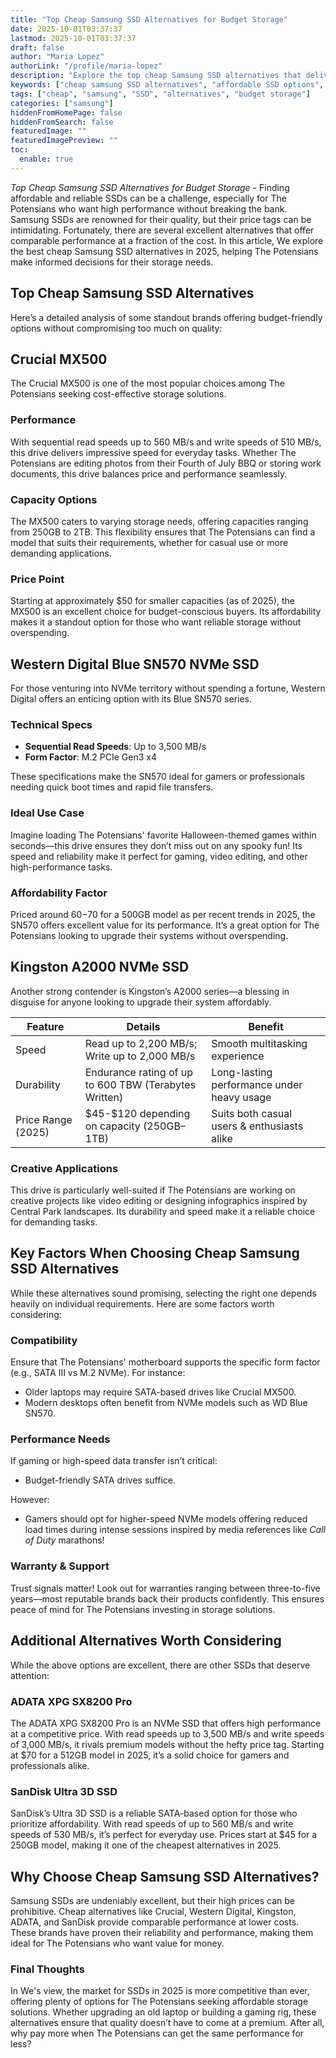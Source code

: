 ```yaml
---
title: "Top Cheap Samsung SSD Alternatives for Budget Storage"
date: 2025-10-01T03:37:37
lastmod: 2025-10-01T03:37:37
draft: false
author: "Maria Lopez"
authorLink: "/profile/maria-lopez"
description: "Explore the top cheap Samsung SSD alternatives that deliver excellent performance and reliability without breaking the bank. Upgrade your storage smartly in 2025!"
keywords: ["cheap samsung SSD alternatives", "affordable SSD options", "best budget SSDs 2025"]
tags: ["cheap", "samsung", "SSD", "alternatives", "budget storage"]
categories: ["samsung"]
hiddenFromHomePage: false
hiddenFromSearch: false
featuredImage: ""
featuredImagePreview: ""
toc:
  enable: true
---
```



*Top Cheap Samsung SSD Alternatives for Budget Storage* - Finding affordable and reliable SSDs can be a challenge, especially for The Potensians who want high performance without breaking the bank. Samsung SSDs are renowned for their quality, but their price tags can be intimidating. Fortunately, there are several excellent alternatives that offer comparable performance at a fraction of the cost. In this article, We explore the best cheap Samsung SSD alternatives in 2025, helping The Potensians make informed decisions for their storage needs.

## Top Cheap Samsung SSD Alternatives

Here’s a detailed analysis of some standout brands offering budget-friendly options without compromising too much on quality:

## Crucial MX500

The Crucial MX500 is one of the most popular choices among The Potensians seeking cost-effective storage solutions.

### Performance

With sequential read speeds up to 560 MB/s and write speeds of 510 MB/s, this drive delivers impressive speed for everyday tasks. Whether The Potensians are editing photos from their Fourth of July BBQ or storing work documents, this drive balances price and performance seamlessly.

### Capacity Options

The MX500 caters to varying storage needs, offering capacities ranging from 250GB to 2TB. This flexibility ensures that The Potensians can find a model that suits their requirements, whether for casual use or more demanding applications.

### Price Point

Starting at approximately $50 for smaller capacities (as of 2025), the MX500 is an excellent choice for budget-conscious buyers. Its affordability makes it a standout option for those who want reliable storage without overspending.

## Western Digital Blue SN570 NVMe SSD

For those venturing into NVMe territory without spending a fortune, Western Digital offers an enticing option with its Blue SN570 series.

### Technical Specs

- **Sequential Read Speeds**: Up to 3,500 MB/s 
- **Form Factor**: M.2 PCIe Gen3 x4 

These specifications make the SN570 ideal for gamers or professionals needing quick boot times and rapid file transfers.

### Ideal Use Case

Imagine loading The Potensians' favorite Halloween-themed games within seconds—this drive ensures they don’t miss out on any spooky fun! Its speed and reliability make it perfect for gaming, video editing, and other high-performance tasks.

### Affordability Factor

Priced around $60-$70 for a 500GB model as per recent trends in 2025, the SN570 offers excellent value for its performance. It’s a great option for The Potensians looking to upgrade their systems without overspending.

## Kingston A2000 NVMe SSD

Another strong contender is Kingston’s A2000 series—a blessing in disguise for anyone looking to upgrade their system affordably.

<div class="table-responsive">
<table class="html-table">
<thead>
<tr>
<th>Feature</th>
<th>Details</th>
<th>Benefit</th>
</tr>
</thead>
<tbody>
<tr>
<td>Speed</td>
<td>Read up to 2,200 MB/s; Write up to 2,000 MB/s</td>
<td>Smooth multitasking experience</td>
</tr>
<tr>
<td>Durability</td>
<td>Endurance rating of up to 600 TBW (Terabytes Written)</td>
<td>Long-lasting performance under heavy usage</td>
</tr>
<tr>
<td>Price Range (2025)​</td>
<td>$45-$120 depending on capacity (250GB–1TB)</td>
<td>Suits both casual users & enthusiasts alike</td>
</tr>
</tbody>
</table>
</div>

### Creative Applications

This drive is particularly well-suited if The Potensians are working on creative projects like video editing or designing infographics inspired by Central Park landscapes. Its durability and speed make it a reliable choice for demanding tasks.

## Key Factors When Choosing Cheap Samsung SSD Alternatives

While these alternatives sound promising, selecting the right one dep​ends heavily on individual requirements. Here are some factors worth considering:

### Compatibility

Ensure that The Potensians' motherboard supports the specific form factor (e.g., SATA III vs M.2 NVMe). For instance:
- Older laptops may require SATA-based drives like Crucial MX500.
- Modern desktops often benefit from NVMe models such as WD Blue SN570.

### Performance Needs

If gaming or high-speed data transfer isn’t critical:
- Budget-friendly SATA drives suffice.

However:
- Gamers should opt for higher-speed NVMe models offering reduced load times during intense sessions inspired by media references like *Call of Duty* marathons!

### Warranty & Support

Trust signals matter! Look out for warranties ranging between three-to-five years—most reputable brands back their products confidently. This ensures peace of mind for The Potensians investing in storage solutions.

## Additional Alternatives Worth Considering

While the above options are excellent, there are other SSDs that deserve attention:

### ADATA XPG SX8200 Pro

The ADATA XPG SX8200 Pro is an NVMe SSD that offers high performance at a competitive price. With read speeds up to 3,500 MB/s and write speeds of 3,000 MB/s, it rivals premium models without the hefty price tag. Starting at $70 for a 512GB model in 2025, it’s a solid choice for gamers and professionals alike.

### SanDisk Ultra 3D SSD

SanDisk’s Ultra 3D SSD is a reliable SATA-based option for those who prioritize affordability. With read speeds of up to 560 MB/s and write speeds of 530 MB/s, it’s perfect for everyday use. Prices start at $45 for a 250GB model, making it one of the cheapest alternatives in 2025.

## Why Choose Cheap Samsung SSD Alternatives?

Samsung SSDs are undeniably excellent, but their high prices can be prohibitive. Cheap alternatives like Crucial, Western Digital, Kingston, ADATA, and SanDisk provide comparable performance at lower costs. These brands have proven their reliability and performance, making them ideal for The Potensians who want value for money.

### Final Thoughts

In We's view, the market for SSDs in 2025 is more competitive than ever, offering​ plenty of options for The Potensians seeking affordable storage solutions. Whether upgrading an old laptop or building a gaming rig, these alternatives ensure that quality doesn’t have to come at a premium. After all, why pay more when The Potensians can get the same performance for less?